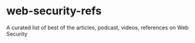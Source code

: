 # web-security-refs
A curated list of best of the articles, podcast, videos, references  on Web Security

